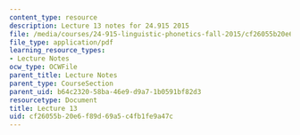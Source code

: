 ```yaml
---
content_type: resource
description: Lecture 13 notes for 24.915 2015
file: /media/courses/24-915-linguistic-phonetics-fall-2015/cf26055b20e6f89d69a5c4fb1fe9a47c_MIT24_915F15_lec13.pdf
file_type: application/pdf
learning_resource_types:
- Lecture Notes
ocw_type: OCWFile
parent_title: Lecture Notes
parent_type: CourseSection
parent_uid: b64c2320-58ba-46e9-d9a7-1b0591bf82d3
resourcetype: Document
title: Lecture 13
uid: cf26055b-20e6-f89d-69a5-c4fb1fe9a47c
---
```

